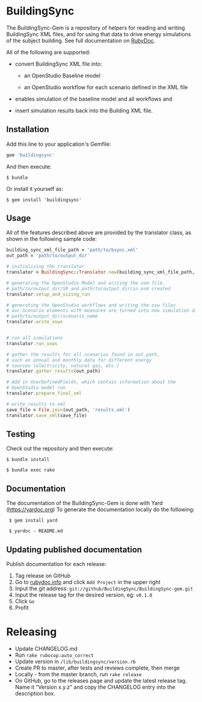 # BuildingSync

The BuildingSync-Gem is a repository of helpers for reading and writing BuildingSync XML files, and for using that data to drive energy simulations of the subject building. See full documentation on [RubyDoc](https://www.rubydoc.info/github/BuildingSync/BuildingSync-gem).

All of the following are supported: 

* convert BuildingSync XML file into: 

    * an OpenStudio Baseline model 

    * an OpenStudio workflow for each scenario defined in the XML file 

* enables simulation of the baseline model and all workflows and 

* insert simulation results back into the Building XML file. 
## Installation

Add this line to your application's Gemfile:

```ruby
gem 'buildingsync'
```

And then execute:


    $ bundle

Or install it yourself as:

    $ gem install 'buildingsync'

## Usage

All of the features described above are provided by the translator class, as shown in the following sample code: 

```ruby
building_sync_xml_file_path = 'path/to/bsync.xml'
out_path = 'path/to/output_dir'

# initializing the translator 
translator = BuildingSync::Translator.new(building_sync_xml_file_path, out_path)

# generating the OpenStudio Model and writing the osm file.
# path/to/output_dir/SR and path/to/output_dir/in.osm created
translator.setup_and_sizing_run

# generating the OpenStudio workflows and writing the osw files
# auc:Scenario elements with measures are turned into new simulation dirs
# path/to/output_dir/scenario_name
translator.write_osws


# run all simulations
translator.run_osws

# gather the results for all scenarios found in out_path,
# such as annual and monthly data for different energy
# sources (electricity, natural gas, etc.)
translator.gather_results(out_path)

# Add in UserDefinedFields, which contain information about the
# OpenStudio model run 
translator.prepare_final_xml

# write results to xml
save_file = File.join(out_path, 'results.xml')
translator.save_xml(save_file)
```
## Testing

Check out the repository and then execute:

    $ bundle install
 
    $ bundle exec rake
    
## Documentation

The documentation of the BuildingSync-Gem is done with Yard (https://yardoc.org)
To generate the documentation locally do the following:

     $ gem install yard
     
     $ yardoc - README.md 
     
## Updating published documentation
Publish documentation for each release:

1. Tag release on GitHub
1. Go to [rubydoc.info](https://www.rubydoc.info) and click `Add Project` in the upper right
1. Input the git address: `git://github/BuildingSync/BuildingSync-gem.git`
1. Input the release tag for the desired version, eg: `v0.1.0`
1. Click `Go`
1. Profit
    
# Releasing

* Update CHANGELOG.md
* Run `rake rubocop:auto_correct`
* Update version in `/lib/buildingsync/version.rb`
* Create PR to master, after tests and reviews complete, then merge
* Locally - from the master branch, run `rake release`
* On GitHub, go to the releases page and update the latest release tag. Name it “Version x.y.z” and copy the CHANGELOG entry into the description box.
